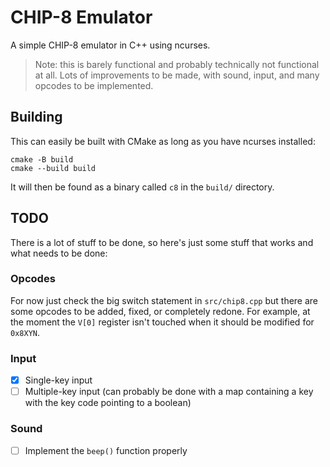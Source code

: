 # CHIP-8 Emulator
A simple CHIP-8 emulator in C++ using ncurses.  
> Note: this is barely functional and probably technically not functional at all. Lots of improvements to be made, with sound, input, and many opcodes to be implemented.

## Building  
This can easily be built with CMake as long as you have ncurses installed:
```
cmake -B build
cmake --build build
```  
It will then be found as a binary called `c8` in the `build/` directory.

## TODO
There is a lot of stuff to be done, so here's just some stuff that works and what needs to be done:
### Opcodes
For now just check the big switch statement in `src/chip8.cpp` but there are some opcodes to be added, fixed, or completely redone. For example, at the moment the `V[0]` register isn't touched when it should be modified for `0x8XYN`.
### Input
- [x] Single-key input
- [ ] Multiple-key input (can probably be done with a map containing a key with the key code pointing to a boolean)
### Sound
- [ ] Implement the `beep()` function properly